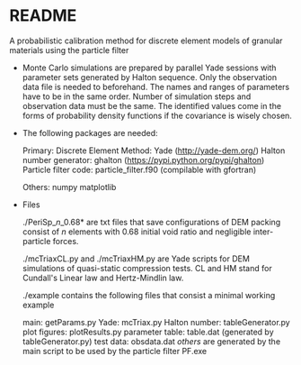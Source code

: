 # README #

A probabilistic calibration method for discrete element models of granular materials using the particle filter

* Monte Carlo simulations are prepared by parallel Yade sessions with parameter sets generated by Halton sequence. Only the observation data file is needed to beforehand. The names and ranges of parameters have to be in the same order. Number of simulation steps and observation data must be the same. The identified values come in the forms of probability density functions if the covariance is wisely chosen.

* The following packages are needed:

  Primary:
    Discrete Element Method: Yade (http://yade-dem.org/)
    Halton number generator: ghalton (https://pypi.python.org/pypi/ghalton)
    Particle filter code:    particle_filter.f90 (compilable with gfortran)

  Others:
    numpy
    matplotlib
 
* Files

  ./PeriSp_*n*_0.68* are txt files that save configurations of DEM packing consist of *n* elements with 0.68 initial void ratio and negligible inter-particle forces.

  ./mcTriaxCL.py and ./mcTriaxHM.py are Yade scripts for DEM simulations of quasi-static compression tests. CL and HM stand for Cundall's Linear law and Hertz-Mindlin law.

  ./example contains the following files that consist a minimal working example

     main: getParams.py
     Yade: mcTriax.py
     Halton number: tableGenerator.py
     plot figures: plotResults.py
     parameter table: table.dat (generated by tableGenerator.py)
     test data: obsdata.dat
     *others* are generated by the main script to be used by the particle filter PF.exe